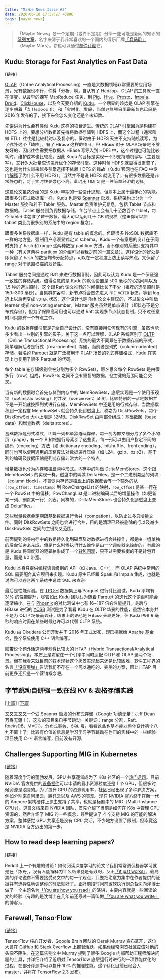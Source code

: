 ```yaml
---
title: "Maybe News Issue #3"
date: 2020-06-10 17:37:27 +0800
tags: [maybe news]
---
```


> 「Maybe News」是一个定期（或许不定期）分享一些可能是新闻的知识的[系列文章](/blog/tags/maybe-news)，名字来源于我非常喜欢的一个国内的音乐厂牌[「兵马司」](https://en.wikipedia.org/wiki/Maybe_Mars)（Maybe Mars）。你也可以通过[邮件订阅](https://maybe.news)它。

<!--truncate-->

## Kudu: Storage for Fast Analytics on Fast Data

[[链接]](https://kudu.apache.org/kudu.pdf)

[OLAP](https://en.wikipedia.org/wiki/Online_analytical_processing)（Online Analytical Processing）一直是大数据领域非常重要的应用场景，光有数据也不行，你得「分析」啊。自从有了 Hadoop，OLAP 的工具就一直在演变，从最早的裸写 MapReduce 任务，到 [Pig](https://pig.apache.org)、[Hive](https://hive.apache.org)、[Presto](https://prestosql.io)、[Impala](https://impala.apache.org)、[Druid](https://druid.apache.org)、[ClickHouse](https://clickhouse.tech)，以及今天要介绍的 [Kudu](https://kudu.apache.org)。一个明显的趋势是 OLAP 引擎在逐步朝着「去 Hadoop 化」和「实时化」发展，当然这些项目里最新的也已经是 2016 年发布的了，接下来会怎么变化还是个未知数。

先讲讲为什么会有类似 Kudu 这样的项目诞生。传统的 OLAP 引擎因为是构建在 HDFS 上的，要想分析数据首先得将数据存储到 HDFS 上，而这个过程（通常叫做 ETL）往往是比较耗时以及复杂的。同时由于 HDFS 天生不支持随机读写，为了弥补这个「缺陷」，有了 HBase 这样的项目。但 HBase 对于 OLAP 场景是不够友好的，因此往往需要把数据从 HBase 再导入到 HDFS 中，这个过程也可能比较耗时，维护成本也比较高。因此 Kudu 的目标是实现一个即支持随机读写（主要是写），又针对大批量查询进行优化的存储引擎。这种时候 HDFS 就显得很累赘了，这也是为什么越来越多引擎选择不依赖 HDFS 的缘故（Kudu 官网也在 FAQ 中专门[解释](https://kudu.apache.org/faq.html#why-doesnt-kudu-store-its-data-in-hdfs)了为什么不用 HDFS）。当然并不是说 HDFS 就没用了，有很多数据还是非常静态的，对于实时性要求也不高，此时用 HDFS 是一种简单经济的选择。

这篇论文虽然介绍的是 Kudu 早期的一些设计思想，但基本上属于最核心的功能。跟很多分布式数据库一样，Kudu 也是受 [Spanner](https://research.google/pubs/pub39966) 启发。系统架构上分为一个 Master 服务和若干 Tablet 服务。Master 负责维护元信息，包括 Tablet 节点和数据的。Tablet 服务则负责数据存储，每台节点上会有几十至数百个 tablet，每个 tablet 中包含了若干数据，最大可以达到几十 GB 的规模（这里你可以把 tablet 类比为很多别的系统中的 region 概念）。

跟很多关系数据库一样，Kudu 是有 table 的概念的。但跟很多 NoSQL 数据库不一样的地方是，强制用户必须显式定义 schema。Kudu 一个有意思的设计在于同时支持了 hash 和 range 这两种数据 partition 方法，而不像别的系统只支持其中一种（有关这两种 partition 的介绍可以看我之前的[一篇文章](https://blog.xiaogaozi.org/2020/05/25/how-to-design-a-distributed-index-framework-part-5/)）。这样设计的好处是即保留了 hash 的数据均匀分配特点，可以在一定程度上防止读写热点，又保留了 range 对于范围扫描的友好性。

Tablet 服务之间是通过 Raft 来进行数据复制，因此可以认为 Kudu 是一个保证强一致性的存储系统。值得注意的是 Kudu 的默认设置是 500 毫秒的心跳间隔以及 1.5 秒的选举超时，这个跟 Raft 论文推荐的时间相比长了不少（推荐的选举超时是 150~300 毫秒）。当集群扩容时，新节点将会首先进入 `PRE_VOTER` 状态，等到 log 追上以后再变成 `VOTER` 状态，这个设计也是 Raft 论文中建议的，不过论文中叫做 learner 或者 non-voting member。Master 服务虽然是单点设计（即状态不是分布式存储），但为了保障高可用也可以通过 Raft 实现多节点状态复制，只不过任意时间只能有一个节点工作。

Kudu 的数据存储引擎是完全自己设计的，没有直接用任何现有的引擎，虽然也能多少看出一些别的引擎的影子。关于这一点可以理解，OLAP 系统区别于 [OLTP](https://en.wikipedia.org/wiki/Online_transaction_processing) （Online Transactional Processing）系统的最大不同即在于数据存储的形式，简单理解后者是行式（row-oriented）存储，而前者是列式（column-oriented）存储。著名的 [Parquet](https://parquet.apache.org) 就是广泛被用于 OLAP 场景的列式存储格式，Kudu 在实现上也复用了很多 Parquet 的代码。

每个 table 在存储级别会被分割为多个 RowSets，顾名思义每个 RowSets 是由很多行（row）组成，RowSets 之间不会有重复的数据，但主键的范围可能会交叉。

当有新的数据时会首先存储到内存中的 MemRowSets，底层实现是一个使用乐观锁（optimistic locking）的并发（concurrent）B 树。比较特别的一点是数据并不是一开始就按照列式进行存储，MemRowSets 中还是用的行式存储。当数据累积到一定程度 MemRowSets 就会持久化到磁盘上，称之为 DiskRowSets，每个 DiskRowSet 大小上限是 32MB。DiskRowSet 由两部分组成：基础数据（base data）和增量数据（delta stores）。

基础数据是列式格式，即每一列都单独连续存储，每一列内部又划分成了多个小的页（page），有一个 B 树根据行号索引了这些页。每一列可以由用户指定不同的编码（encoding）方法（如 dictionary encoding、bitshuffle、front coding），同时也可以使用通用的压缩算法对数据进行压缩（如 LZ4、gzip、bzip2），基于列的编码及数据压缩是列式存储非常大的一个特点。

增量数据也分为内存和磁盘两种形式。内存中的叫做 DeltaMemStores，这个跟 MemRowSets 的实现一样。磁盘中的叫做 DeltaFiles，是一个二进制类型的列块（column block）。不管是内存还是磁盘上的数据都会有一个额外的从 `(row_offset, timestamp)` 到 RowChangeList 的映射，`row_offset` 是某一行在一个 RowSet 中的偏移，RowChangList 是二进制编码以后的增量操作（如更新某一列、删除某一行）列表。同样的，DeltaMemStores 也会持久化到磁盘上变成 DeltaFiles。

这些增量数据会定期跟基础数据进行合并（compation），以防止过多的增量文件。同时 DiskRowSets 之间也会进行合并，目的是清理已经被删除的行以及减少 DiskRowSets 之间的主键交叉范围。

前面提到的将内存中的数据持久化到磁盘及对数据进行合并操作，都是由一组单独的后台任务来完成，但是什么时候执行什么操作是由一个调度器来控制的。有趣的是 Kudu 将调度器的逻辑抽象成了一个[背包问题](https://en.wikipedia.org/wiki/Knapsack_problem)，只不过需要权衡的不是背包容量，而是 I/O 带宽。

Kudu 本身只提供编程语言级别的 API（如 Java、C++），而 OLAP 系统中常用的 SQL 需要配合其它项目来实现。Kudu 原生已经跟 Spark 和 Impala 集成，也就是说你可以在这两个系统中通过 SQL 来查询。

最后是性能评测。在 [TPC-H](http://www.tpc.org/tpch) 数据集上与 Parquet 进行对比测试，Kudu 平均有 31% 的性能提升，尽管如此 Kudu 团队认为随着 Parquet 的迭代这个差距可能会逐渐缩小。在与 [Phoenix](http://phoenix.apache.org) 的对比测试中也有 16~187 倍的性能提升。最后与 HBase 进行的 [YCSB](https://github.com/brianfrankcooper/YCSB) 测试是为了看看 Kudu 在 OLTP 场景的性能，虽然它本身并不是为 OLTP 场景而设计，结果上的确也是 HBase 表现更好，但 Kudu P99 6 毫秒的响应时间在某些时候也许可以代替 OLTP 系统。

Kudu 由 Cloudera 公司开发并于 2016 年正式发布，现已捐献给 Apache 基金会，整个系统使用 C++ 语言编写。

顺带说个题外话这两年炒得比较火的 [HTAP](https://en.wikipedia.org/wiki/Hybrid_transactional/analytical_processing)（Hybrid Transactional/Analytical Processing），本质上是希望在一个引擎中同时适配 OLTP 和 OLAP 这两个场景。但在我看来就目前的技术现状这个愿景实现起来还是比较困难，软件工程界的名言[「没有银弹」](https://en.wikipedia.org/wiki/No_Silver_Bullet)告诉我们不存在一个可以通吃的、完美的方案，因此 HTAP 目前更多还只是一个营销概念吧。

## 字节跳动自研强一致在线 KV & 表格存储实践

[[上篇]](https://mp.weixin.qq.com/s/jdPE9WClBuimIHVxJnwwUw) [[下篇]](https://mp.weixin.qq.com/s/DvUBnWBqb0XGnicKUb-iqg)

[又](https://github.com/cockroachdb/cockroach)[又](https://github.com/pingcap/tidb)[又](https://github.com/dgraph-io/dgraph)[又](https://kudu.apache.org)[又](https://github.com/vesoft-inc/nebula)一个受 Spanner 启发的分布式存储（Google 功德无量！Jeff Dean 万寿无疆！），这次的项目来自字节跳动。关键词：range 分割、Raft、RocksDB、MVCC、分布式事务、SQL 层，看看这些也基本能对整体设计猜个八九不离十了，比较有价值的信息是学习学习字节跳动在他们的实践中的一些经验。项目使用 C++ 语言编写，目前没有开源。

## Challenges Supporting MIG in Kubernetes

[[链接]](https://docs.google.com/document/d/1Dxx5MwG_GiBeKOuMNwv4QbO8OqA7XFdzn7fzzI7AQDg)

随着深度学习的蓬勃发展，GPU 共享逐渐成为了 K8s 社区的一个[热门话题](https://github.com/kubernetes/kubernetes/issues/52757)。目前 NVIDIA 官方提供的[设备插件](https://github.com/NVIDIA/k8s-device-plugin)可以申请的最小资源粒度还是 1 个 GPU，但很多时候资源是浪费的。为了提升 GPU 的资源利用率，社区已经出现了多种解决方案，例如分别来自[阿里云](https://github.com/AliyunContainerService/gpushare-scheduler-extender)、[腾讯云](https://github.com/tkestack/gpu-manager)以及 [AWS](https://github.com/awslabs/aws-virtual-gpu-device-plugin) 的实现。现在 NVIDIA 官方终于在新一代的 Ampere 架构硬件上原生支持了共享，也就是标题中的 MIG（Multi-Instance GPUs）。这篇文档来自 NVIDIA 团队，首先介绍了当前是如何在 K8s 中管理 GPU 资源的，然后介绍了 MIG 的一些概念，最后提议了 4 个支持 MIG 的可能的解决方案。整体感觉 GPU 共享还是没有 CPU 灵活，不少地方设置了限制，但毕竟这是 NVIDIA 官方迈出的第一步。

## How to read deep learning papers?

[[链接]](https://www.reddit.com/r/MachineLearning/comments/gi3ihe/d_how_to_read_deep_learning_papers)

Reddit 上一个有趣的讨论：如何阅读深度学习的论文？我们常常调侃机器学习就是在「炼丹」，没有人能解释为什么结果就是有效的，反正[「it just works」](https://www.youtube.com/watch?v=YPN0qhSyWy8)。最高票的评论说你不需要接受论文中的每一个观点，只要把注意力集中在作者提供的证据并有选择性地调整你的想法就好了。正好前段时间前微软执行副总裁沈向洋博士做了一个主题名为[「You are how you read」](https://www.bilibili.com/video/BV1df4y1m74k)的演讲，主要内容就是一些阅读论文的经验（有趣的是沈博士在几年前还写过一篇叫做[「You are what you write」](https://www.linkedin.com/pulse/you-what-write-harry-shum)的博客）。

## Farewell, TensorFlow

[[链接]](https://mrry.github.io/2020/05/10/farewell-tensorflow.html)

TensorFlow 核心开发者、Google Brain 团队的 Derek Murray 宣布离开，这位大哥在 GitHub 和 Stack Overflow 上都很活跃，如果你经常浏览社区应该对他的头像不陌生。在这篇告别文中 Murray 提到了很多 Google 内部帮助工程师解决问题的工具，并详细介绍了近期对 TensorFlow 底层运行时进行的一项性能优化的过程，在部分评测中可以提升 10% 的推理性能。这个优化目前已经合入 master，并将在 TensorFlow 2.3 发布。
